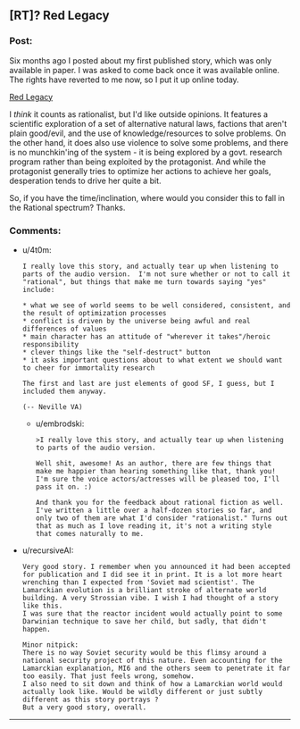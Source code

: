 ## [RT]? Red Legacy

### Post:

Six months ago I posted about my first published story, which was only available in paper. I was asked to come back once it was available online. The rights have reverted to me now, so I put it up online today.

[Red Legacy](http://archiveofourown.org/works/4475975)

I *think* it counts as rationalist, but I'd like outside opinions. It features a scientific exploration of a set of alternative natural laws, factions that aren't plain good/evil, and the use of knowledge/resources to solve problems. On the other hand, it does also use violence to solve some problems, and there is no munchkin'ing of the system - it is being explored by a govt. research program rather than being exploited by the protagonist. And while the protagonist generally tries to optimize her actions to achieve her goals, desperation tends to drive her quite a bit.

So, if you have the time/inclination, where would you consider this to fall in the Rational spectrum? Thanks.

### Comments:

- u/4t0m:
  ```
  I really love this story, and actually tear up when listening to parts of the audio version.  I'm not sure whether or not to call it "rational", but things that make me turn towards saying "yes" include:

  * what we see of world seems to be well considered, consistent, and the result of optimization processes
  * conflict is driven by the universe being awful and real differences of values
  * main character has an attitude of "wherever it takes"/heroic responsibility
  * clever things like the "self-destruct" button
  * it asks important questions about to what extent we should want to cheer for immortality research 

  The first and last are just elements of good SF, I guess, but I included them anyway.

  (-- Neville VA)
  ```

  - u/embrodski:
    ```
    >I really love this story, and actually tear up when listening to parts of the audio version.

    Well shit, awesome! As an author, there are few things that make me happier than hearing something like that, thank you! I'm sure the voice actors/actresses will be pleased too, I'll pass it on. :)

    And thank you for the feedback about rational fiction as well. I've written a little over a half-dozen stories so far, and only two of them are what I'd consider "rationalist." Turns out that as much as I love reading it, it's not a writing style that comes naturally to me.
    ```

- u/recursiveAI:
  ```
  Very good story. I remember when you announced it had been accepted for publication and I did see it in print. It is a lot more heart wrenching than I expected from 'Soviet mad scientist'. The Lamarckian evolution is a brilliant stroke of alternate world building. A very Strossian vibe. I wish I had thought of a story like this.
  I was sure that the reactor incident would actually point to some Darwinian technique to save her child, but sadly, that didn't happen.

  Minor nitpick:
  There is no way Soviet security would be this flimsy around a national security project of this nature. Even accounting for the Lamarckian explanation, MI6 and the others seem to penetrate it far too easily. That just feels wrong, somehow. 
  I also need to sit down and think of how a Lamarckian world would actually look like. Would be wildly different or just subtly different as this story portrays ?
  But a very good story, overall.
  ```

---

